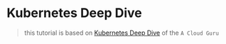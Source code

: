 # Kubernetes Deep Dive

> this tutorial is based on [Kubernetes Deep Dive](https://acloudguru.com/course/kubernetes-deep-dive) of the `A Cloud Guru`
